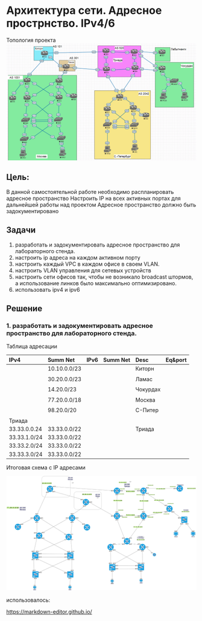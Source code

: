 #  Архитектура сети. Адресное прострнство. IPv4/6

Топология проекта
 ![](/Labworks/Lab_04/Project_Network_EVENG.PNG "Топология проекта")

## Цель: 
В данной самостоятельной работе необходимо распланировать адресное пространство
Настроить IP на всех активных портах для дальнейшей работы над проектом
Адресное пространство должно быть задокументировано

## Задачи 

1. разработать и задокументировать адресное пространство для лабораторного стенда.
2. настроить ip адреса на каждом активном порту
4. настроить каждый VPC в каждом офисе в своем VLAN.
5. настроить VLAN управления для сетевых устройств
6. настроить сети офисов так, чтобы не возникало broadcast штормов, а использование линков было максимально оптимизировано.
7. использовать ipv4 и ipv6

## Решение

### 1. разработать и задокументировать адресное пространство для лабораторного стенда.

Таблица адресации

|  IPv4 |Summ Net  |IPv6   |Summ  Net |  Desc | Eq&port  |
| :------------ | :------------ | :------------ | :------------ | :------------ | :------------ |
|   |10.10.0.0/23 |   |   | Киторн  |   |
|   |   |   |   |   |   |
|   |30.20.0.0/23 |   |   | Ламас  |   |
|   |   |   |   |   |   |
|   |14.20.0/23 |   |   | Чокурдах  |   |
|   |   |   |   |   |   |
|   |77.20.0.0/18 |   |   | Москва  |   |
|   |   |   |   |   |   |
|   |98.20.0/20   |   |   | С-Питер  |   |
|   |   |   |   |   |   |
|Триада|
|33.33.0.0.24   |33.33.0.0/22|   |   |Триада   |   |
|33.33.1.0/24   |33.33.0.0/22|   |   |   |   |
|33.33.2.0/24   |33.33.0.0/22|   |   |   |   |
|33.33.3.0/24   |33.33.0.0/22|   |   |   |   |




Итоговая схема с IP адресами

 ![](/Labworks/Lab_04/Project_Network_IP.png "Топология проекта")
 
 
 использовалось:
 
 
 https://markdown-editor.github.io/
